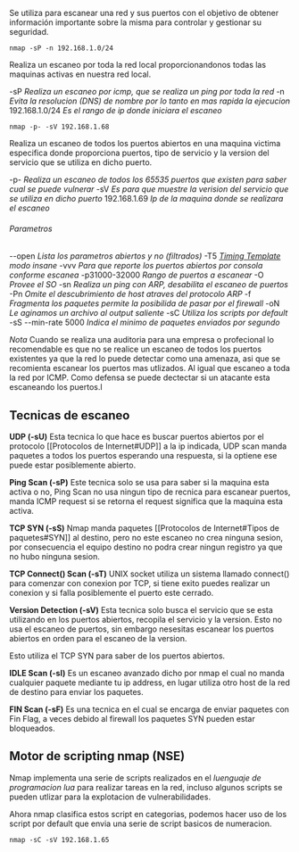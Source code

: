 Se utiliza para escanear una red y sus puertos con el objetivo de obtener información importante sobre la misma para controlar y gestionar su seguridad. 

	nmap -sP -n 192.168.1.0/24
Realiza un escaneo por toda la red local proporcionandonos todas las maquinas activas en nuestra red local.

-sP *Realiza un escaneo por icmp, que se realiza un ping por toda la red*
-n *Evita la resolucion (DNS) de nombre por lo tanto en mas rapida la ejecucion*	
 192.168.1.0/24 *Es el rango de ip donde iniciara el escaneo* 

	nmap -p- -sV 192.168.1.68
Realiza un escaneo de todos los puertos abiertos en una maquina victima especifica donde proporciona puertos, tipo de servicio y la version del servicio que se utiliza en dicho puerto.

-p- *Realiza un escaneo de todos los 65535 puertos que existen para saber cual se puede vulnerar*
-sV *Es para que muestre la verision del servicio que se utiliza en dicho puerto*
192.168.1.69 *Ip de la maquina donde se realizara el escaneo*

###### Parametros
--open *Lista los parametros abiertos y no (filtrados)* 
-T5 *[Timing Template](https://nmap.org/book/performance-timing-templates.html) modo insane*
-vvv *Para que reporte los puertos abiertos por consola conforme escanea*
-p31000-32000 *Rango de puertos a escanear*
-O *Provee el SO*
-sn *Realiza un ping con ARP, desabilita el escaneo de puertos*
-Pn *Omite el descubrimiento de host atraves del protocolo ARP*
-f *Fragmenta los paquetes permite la posibilida de pasar por el firewall*
-oN *Le aginamos un archivo al output saliente*
-sC *Utiliza los scripts por default*
-sS --min-rate 5000 *Indica el minimo de paquetes enviados por segundo*


*Nota*
	Cuando se realiza una auditoria para una empresa o profecional lo
	recomendable es que no se realice un escaneo de todos los puertos 
	existentes ya que la red lo puede detectar como una amenaza, asi 
	que se recomienta escanear los puertos mas utlizados.
	Al igual que escaneo a toda la red por ICMP.
	Como defensa se puede dectectar si un atacante esta escaneando los puertos.l


## Tecnicas de escaneo

**UDP (-sU)**
Esta tecnica lo que hace es buscar puertos abiertos por el protocolo [[Protocolos de Internet#UDP]] a la ip indicada, UDP scan manda paquetes a todos los puertos esperando una respuesta, si la optiene ese puede estar posiblemente abierto. 

**Ping Scan (-sP)**
Este tecnica solo se usa para saber si la maquina esta activa o no, Ping Scan no usa ningun tipo de recnica para escanear puertos, manda ICMP request si se retorna el request significa que la maquina esta activa.

**TCP SYN (-sS)**
Nmap manda paquetes [[Protocolos de Internet#Tipos de paquetes#SYN]] al destino, pero no este escaneo no crea ninguna sesion, por consecuencia el equipo destino no podra crear ningun registro ya que no hubo ninguna sesion.

**TCP Connect() Scan (-sT)**
UNIX socket utiliza un sistema llamado connect()  para comenzar con conexion por TCP, si tiene exito puedes realizar un conexion y si falla posiblemente el puerto este cerrado.

**Version Detection (-sV)**
Esta tecnica solo busca el servicio que se esta utilizando en los puertos abiertos, recopila el servicio y la version. Esto no usa el escaneo de puertos, sin embargo nesesitas escanear los puertos abiertos en orden para el escaneo de la version.

Esto utiliza el TCP SYN para saber de los puertos abiertos.

**IDLE Scan (-sl)**
Es un escaneo avanzado dicho por nmap el cual no manda cualquier paquete mediante tu ip address, en lugar utiliza otro host de la red de destino para enviar los paquetes.

**FIN Scan (-sF)**
Es una tecnica en el cual se encarga de enviar paquetes con Fin Flag, a veces debido al firewall los paquetes SYN pueden estar bloqueados.

## Motor de scripting nmap (NSE)
Nmap implementa una serie de scripts realizados en el *luenguaje de programacion lua* para realizar tareas en la red, incluso algunos scripts se pueden utlizar para la explotacion de vulnerabilidades.

Ahora nmap clasifica estos script en categorias, podemos hacer uso de los script por default que envia una serie de script basicos de numeracion.

	nmap -sC -sV 192.168.1.65












